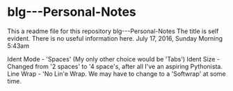 # blg---Personal-Notes
This a readme file for this repository
blg---Personal-Notes
The title is self evident.
There is no useful information here.
July 17, 2016, Sunday Morning 5:43am

Ident Mode - 'Spaces' (My only other choice would be 'Tabs')
Ident Size - Changed from '2 spaces' to '4 space's, after all I've an aspiring Pythonista.
Line Wrap - 'No Lin'e Wrap.  We may have to change to a 'Softwrap' at some time.
